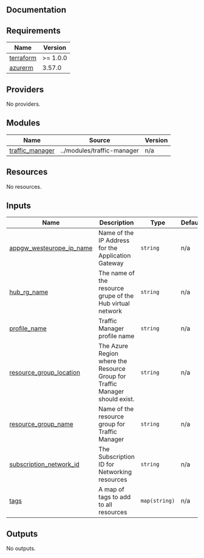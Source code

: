 ## Documentation

<!-- BEGINNING OF PRE-COMMIT-TERRAFORM DOCS HOOK -->

## Requirements

| Name                                                                     | Version  |
| ------------------------------------------------------------------------ | -------- |
| <a name="requirement_terraform"></a> [terraform](#requirement_terraform) | >= 1.0.0 |
| <a name="requirement_azurerm"></a> [azurerm](#requirement_azurerm)       | 3.57.0   |

## Providers

No providers.

## Modules

| Name                                                                              | Source                     | Version |
| --------------------------------------------------------------------------------- | -------------------------- | ------- |
| <a name="module_traffic_manager"></a> [traffic\_manager](#module_traffic_manager) | ../modules/traffic-manager | n/a     |

## Resources

No resources.

## Inputs

| Name                                                                                                         | Description                                                                 | Type          | Default | Required |
| ------------------------------------------------------------------------------------------------------------ | --------------------------------------------------------------------------- | ------------- | ------- | :------: |
| <a name="input_appgw_westeurope_ip_name"></a> [appgw\_westeurope\_ip\_name](#input_appgw_westeurope_ip_name) | Name of the IP Address for the Application Gateway                          | `string`      | n/a     |   yes    |
| <a name="input_hub_rg_name"></a> [hub\_rg\_name](#input_hub_rg_name)                                         | The name of the resource grupe of the Hub virtual network                   | `string`      | n/a     |   yes    |
| <a name="input_profile_name"></a> [profile\_name](#input_profile_name)                                       | Traffic Manager profile name                                                | `string`      | n/a     |   yes    |
| <a name="input_resource_group_location"></a> [resource\_group\_location](#input_resource_group_location)     | The Azure Region where the Resource Group for Traffic Manager should exist. | `string`      | n/a     |   yes    |
| <a name="input_resource_group_name"></a> [resource\_group\_name](#input_resource_group_name)                 | Name of the resource group for Traffic Manager                              | `string`      | n/a     |   yes    |
| <a name="input_subscription_network_id"></a> [subscription\_network\_id](#input_subscription_network_id)     | The Subscription ID for Networking resources                                | `string`      | n/a     |   yes    |
| <a name="input_tags"></a> [tags](#input_tags)                                                                | A map of tags to add to all resources                                       | `map(string)` | n/a     |   yes    |

## Outputs

No outputs.

<!-- END OF PRE-COMMIT-TERRAFORM DOCS HOOK -->
